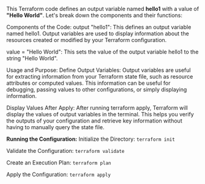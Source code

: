 This Terraform code defines an output variable named **hello1** with a value of **"Hello World"**. Let's break down the components and their functions:

Components of the Code:
output "hello1": This defines an output variable named hello1. Output variables are used to display information about the resources created or modified by your Terraform configuration.

value = "Hello World": This sets the value of the output variable hello1 to the string "Hello World".

Usage and Purpose:
Define Output Variables: Output variables are useful for extracting information from your Terraform state file, such as resource attributes or computed values. This information can be useful for debugging, passing values to other configurations, or simply displaying information.

Display Values After Apply: After running terraform apply, Terraform will display the values of output variables in the terminal. This helps you verify the outputs of your configuration and retrieve key information without having to manually query the state file.

**Running the Configuration:**
Initialize the Directory:
``terraform init``

Validate the Configuration:
``terraform validate``

Create an Execution Plan:
``terraform plan``

Apply the Configuration:
``terraform apply``
